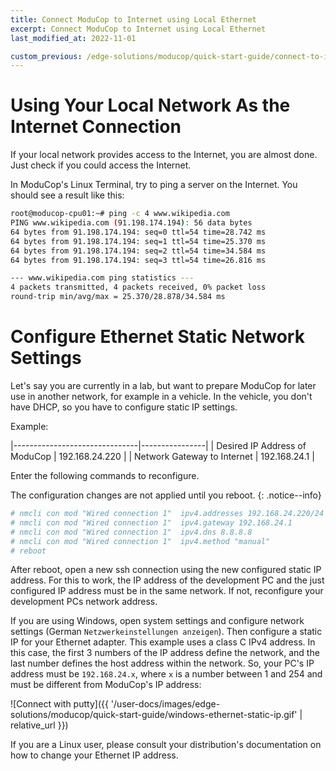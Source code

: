 ```yaml
---
title: Connect ModuCop to Internet using Local Ethernet
excerpt: Connect ModuCop to Internet using Local Ethernet
last_modified_at: 2022-11-01

custom_previous: /edge-solutions/moducop/quick-start-guide/connect-to-internet/
---
```

# Using Your Local Network As the Internet Connection
If your local network provides access to the Internet, you are almost done. Just check if you could access the Internet.

In ModuCop's Linux Terminal, try to ping a server on the Internet. You should see a result like this:
```bash
root@moducop-cpu01:~# ping -c 4 www.wikipedia.com
PING www.wikipedia.com (91.198.174.194): 56 data bytes
64 bytes from 91.198.174.194: seq=0 ttl=54 time=28.742 ms
64 bytes from 91.198.174.194: seq=1 ttl=54 time=25.370 ms
64 bytes from 91.198.174.194: seq=2 ttl=54 time=34.584 ms
64 bytes from 91.198.174.194: seq=3 ttl=54 time=26.816 ms

--- www.wikipedia.com ping statistics ---
4 packets transmitted, 4 packets received, 0% packet loss
round-trip min/avg/max = 25.370/28.878/34.584 ms
```

# Configure Ethernet Static Network Settings

Let's say you are currently in a lab, but want to prepare ModuCop for later use in another network, for example in a vehicle. In the vehicle, you don't have DHCP, so you have to configure static IP settings.

Example:

|-------------------------------|----------------|
| Desired IP Address of ModuCop | 192.168.24.220 |
| Network Gateway to Internet   | 192.168.24.1   |

Enter the following commands to reconfigure.

The configuration changes are not applied until you reboot.
{: .notice--info}

```bash
# nmcli con mod "Wired connection 1"  ipv4.addresses 192.168.24.220/24
# nmcli con mod "Wired connection 1"  ipv4.gateway 192.168.24.1
# nmcli con mod "Wired connection 1"  ipv4.dns 8.8.8.8
# nmcli con mod "Wired connection 1"  ipv4.method "manual"
# reboot
```
After reboot, open a new ssh connection using the new configured static IP address. For this to work, the IP address of the development PC and the just configured IP address must be in the same network. If not, reconfigure your development PCs network address.

If you are using Windows, open system settings and configure network settings (German `Netzwerkeinstellungen anzeigen`). Then configure a static IP for your Ethernet adapter. This example uses a class C IPv4 address. In this case, the first 3 numbers of the IP address define the network, and the last number defines the host address within the network. So, your PC's IP address must be `192.168.24.x`, where `x` is a number between 1 and 254 and must be different from ModuCop's IP address:

![Connect with putty]({{ '/user-docs/images/edge-solutions/moducop/quick-start-guide/windows-ethernet-static-ip.gif' | relative_url }})

If you are a Linux user, please consult your distribution's documentation on how to change your Ethernet IP address.

